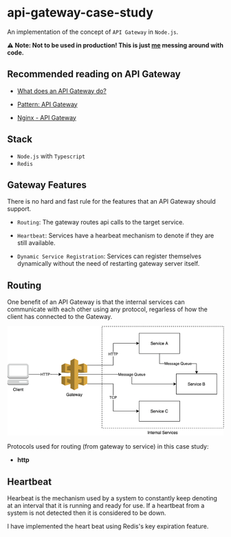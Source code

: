 # api-gateway-case-study

An implementation of the concept of `API Gateway` in `Node.js`.

**⚠️ Note: Not to be used in production! This is just [me](https://github.com/gurleensethi) messing around with code.**

## Recommended reading on API Gateway

- [What does an API Gateway do?](https://www.redhat.com/en/topics/api/what-does-an-api-gateway-do)

- [Pattern: API Gateway](https://microservices.io/patterns/apigateway.html)

- [Nginx - API Gateway](https://www.nginx.com/learn/api-gateway/)

## Stack

- `Node.js` with `Typescript`
- `Redis`

## Gateway Features

There is no hard and fast rule for the features that an API Gateway should support.

- `Routing`: The gateway routes api calls to the target service.

- `Heartbeat`: Services have a hearbeat mechanism to denote if they are still available.

- `Dynamic Service Registration`: Services can register themselves dynamically without the need of restarting gateway server itself.

## Routing

One benefit of an API Gateway is that the internal services can communicate with each other using any protocol, regarless of how the client has connected to the Gateway.

![gateway_communication_protocol](https://raw.githubusercontent.com/gurleensethi/api-gateway-case-study/main/images/gateway_communication_protocol.png)

Protocols used for routing (from gateway to service) in this case study:

- **http**

## Heartbeat

Hearbeat is the mechanism used by a system to constantly keep denoting at an interval that it is running and ready for use. If a heartbeat from a system is not detected then it is considered to be down.

I have implemented the heart beat using Redis's key expiration feature.
